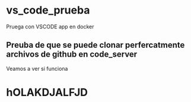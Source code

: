# vs_code_prueba
Pruega con VSCODE app en docker

## Preuba de que se puede clonar perfercatmente archivos de github en code_server
Veamos a ver si funciona

# hOLAKDJALFJD
